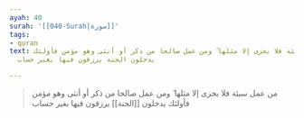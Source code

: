 ```yaml
---
ayah: 40
surah: '[[040-Surah|سورة]]'
tags:
- quran
text: من عمل سيئة فلا يجزى إلا مثلها ۖ ومن عمل صالحا من ذكر أو أنثى وهو مؤمن فأولئك
  يدخلون الجنة يرزقون فيها بغير حساب

---
```

> من عمل سيئة فلا يجزى إلا مثلها ۖ ومن عمل صالحا من ذكر أو أنثى وهو مؤمن فأولئك يدخلون [[الجنة]] يرزقون فيها بغير حساب
